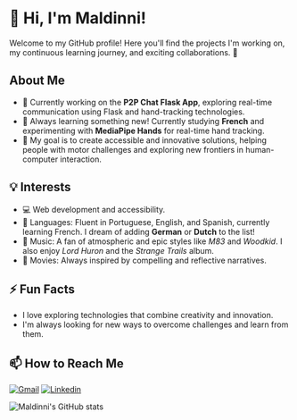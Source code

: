 # 👋 Hi, I'm Maldinni!  

Welcome to my GitHub profile! Here you'll find the projects I'm working on, my continuous learning journey, and exciting collaborations. 🌟  

## About Me  
- 🔭 Currently working on the **P2P Chat Flask App**, exploring real-time communication using Flask and hand-tracking technologies.  
- 🌱 Always learning something new! Currently studying **French** and experimenting with **MediaPipe Hands** for real-time hand tracking.  
- 🎯 My goal is to create accessible and innovative solutions, helping people with motor challenges and exploring new frontiers in human-computer interaction.  

## 💡 Interests  
- 💻 Web development and accessibility.  
- 🧠 Languages: Fluent in Portuguese, English, and Spanish, currently learning French. I dream of adding **German** or **Dutch** to the list!  
- 🎵 Music: A fan of atmospheric and epic styles like *M83* and *Woodkid*. I also enjoy *Lord Huron* and the *Strange Trails* album.  
- 🎥 Movies: Always inspired by compelling and reflective narratives.  

## ⚡ Fun Facts  
- I love exploring technologies that combine creativity and innovation.  
- I'm always looking for new ways to overcome challenges and learn from them.  

## 📫 How to Reach Me  
[![Gmail](https://img.shields.io/badge/Gmail-D14836?style=for-the-badge&logo=gmail&logoColor=white)](enzo.maldinni@hotmail.com)
[![Linkedin](https://img.shields.io/badge/LinkedIn-0077B5?style=for-the-badge&logo=linkedin&logoColor=white)](https://www.linkedin.com/in/enzo-maldinni-4a891a222/)

![Maldinni's GitHub stats]([https://github-readme-stats.vercel.app/api?username=anuraghazra&show_icons=true&theme=radical](https://github.com/Maldinni))
